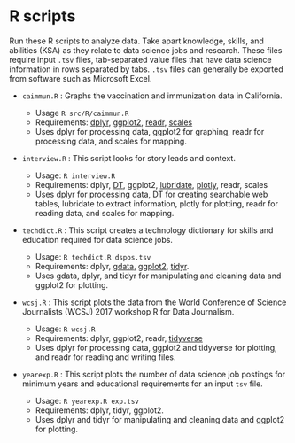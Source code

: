 # R scripts

Run these R scripts to analyze data. Take apart knowledge, skills, and abilities (KSA) as they relate to data science jobs and research.
These files require input `.tsv` files, tab-separated value files that have data science information in rows separated by tabs. `.tsv` files
can generally be exported from software such as Microsoft Excel.

* `caimmun.R` : Graphs the vaccination and immunization data in California.
   - Usage `R src/R/caimmun.R`
   - Requirements: [dplyr](https://anaconda.org/r/r-dplyr), [ggplot2](https://anaconda.org/r/r-ggplot2), [readr](https://anaconda.org/conda-forge/r-readr), [scales](https://anaconda.org/r/r-scales)
   - Uses dplyr for processing data, ggplot2 for graphing, readr for processing data, and scales for mapping.

* `interview.R` : This script looks for story leads and context.
   - Usage: `R interview.R`
   - Requirements: dplyr, [DT](https://anaconda.org/r/r-dt), ggplot2, [lubridate](https://anaconda.org/r/r-dt), [plotly](https://anaconda.org/plotly/plotly), readr, scales
   - Uses dplyr for processing data, DT for creating searchable web tables, lubridate to extract information, plotly for plotting, readr for reading data, and scales for mapping.

* `techdict.R` : This script creates a technology dictionary for skills and education required for data science jobs. 
    - Usage: `R techdict.R dspos.tsv` 
    - Requirements: dplyr, [gdata](https://anaconda.org/anaconda/gdata), [ggplot2](https://anaconda.org/r/r-ggplot2), [tidyr](https://anaconda.org/r/r-tidyr).
    - Uses gdata, dplyr, and tidyr for manipulating and cleaning data and ggplot2 for plotting. 
* `wcsj.R` : This script plots the data from the World Conference of Science Journalists (WCSJ) 2017 workshop R for Data Journalism. 
    - Usage: `R wcsj.R`
    - Requirements: dplyr, ggplot2, readr, [tidyverse](https://anaconda.org/r/r-tidyverse)
    - Uses dplyr for processing data, ggplot2 and tidyverse for plotting, and readr for reading and writing files.

* `yearexp.R` : This script plots the number of data science job postings for minimum years and educational requirements for an input `tsv` file.
    - Usage: `R yearexp.R exp.tsv`
    - Requirements: dplyr, tidyr, ggplot2. 
    - Uses dplyr and tidyr for manipulating and cleaning data and ggplot2 for plotting. 

